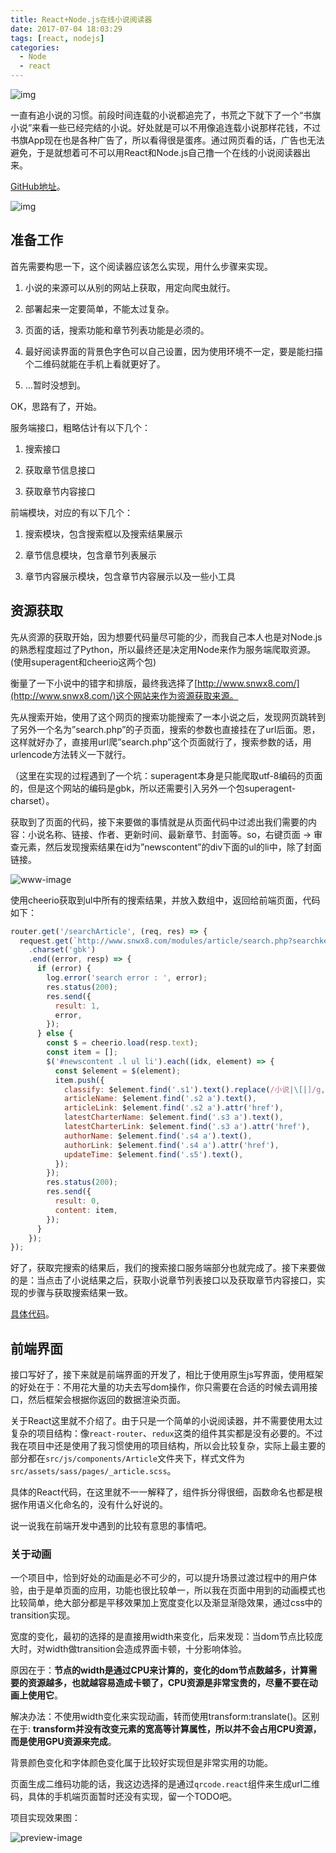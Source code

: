 ```yaml
---
title: React+Node.js在线小说阅读器
date: 2017-07-04 18:03:29
tags: [react, nodejs]
categories:
  - Node
  - react
---
```


![img](http://web-site-files.ashshen.cc/blog-header-images/nature-18.jpg)

一直有追小说的习惯。前段时间连载的小说都追完了，书荒之下就下了一个“书旗小说”来看一些已经完结的小说。好处就是可以不用像追连载小说那样花钱，不过书旗App现在也是各种广告了，所以看得很是蛋疼。通过网页看的话，广告也无法避免，于是就想着可不可以用React和Node.js自己撸一个在线的小说阅读器出来。

[GitHub地址](https://github.com/Ash-sc/online-reader/tree/master)。

<!-- more -->

![img](http://web-site-files.ashshen.cc/blog-header-images/nature-18.jpg)

## 准备工作

首先需要构思一下，这个阅读器应该怎么实现，用什么步骤来实现。

1. 小说的来源可以从别的网站上获取，用定向爬虫就行。

2. 部署起来一定要简单，不能太过复杂。

3. 页面的话，搜索功能和章节列表功能是必须的。

4. 最好阅读界面的背景色字色可以自己设置，因为使用环境不一定，要是能扫描个二维码就能在手机上看就更好了。

5. …暂时没想到。

OK，思路有了，开始。

服务端接口，粗略估计有以下几个：

1. 搜索接口

2. 获取章节信息接口

3. 获取章节内容接口

前端模块，对应的有以下几个：

1. 搜索模块，包含搜索框以及搜索结果展示

2. 章节信息模块，包含章节列表展示

3. 章节内容展示模块，包含章节内容展示以及一些小工具

## 资源获取

先从资源的获取开始，因为想要代码量尽可能的少，而我自己本人也是对Node.js的熟悉程度超过了Python，所以最终还是决定用Node来作为服务端爬取资源。(使用superagent和cheerio这两个包)

衡量了一下小说中的错字和排版，最终我选择了[http://www.snwx8.com/](http://www.snwx8.com/)这个网站来作为资源获取来源。

先从搜索开始，使用了这个网页的搜索功能搜索了一本小说之后，发现网页跳转到了另外一个名为”search.php”的子页面，搜索的参数也直接挂在了url后面。恩，这样就好办了，直接用url爬”search.php”这个页面就行了，搜索参数的话，用urlencode方法转义一下就行。

（这里在实现的过程遇到了一个坑：superagent本身是只能爬取utf-8编码的页面的，但是这个网站的编码是gbk，所以还需要引入另外一个包superagent-charset）。

获取到了页面的代码，接下来要做的事情就是从页面代码中过滤出我们需要的内容：小说名称、链接、作者、更新时间、最新章节、封面等。so，右键页面 → 审查元素，然后发现搜索结果在id为”newscontent”的div下面的ul的li中，除了封面链接。

![www-image](http://web-site-files.ashshen.cc/blog/react-online-reader/search-result.png)

使用cheerio获取到ul中所有的搜索结果，并放入数组中，返回给前端页面，代码如下：

``` js
router.get('/searchArticle', (req, res) => {
  request.get(`http://www.snwx8.com/modules/article/search.php?searchkey=${urlencode(req.query.searchKey, 'gbk')}`)
    .charset('gbk')
    .end((error, resp) => {
      if (error) {
        log.error('search error : ', error);
        res.status(200);
        res.send({
          result: 1,
          error,
        });
      } else {
        const $ = cheerio.load(resp.text);
        const item = [];
        $('#newscontent .l ul li').each((idx, element) => {
          const $element = $(element);
          item.push({
            classify: $element.find('.s1').text().replace(/小说|\[|]/g, ''),
            articleName: $element.find('.s2 a').text(),
            articleLink: $element.find('.s2 a').attr('href'),
            latestCharterName: $element.find('.s3 a').text(),
            latestCharterLink: $element.find('.s3 a').attr('href'),
            authorName: $element.find('.s4 a').text(),
            authorLink: $element.find('.s4 a').attr('href'),
            updateTime: $element.find('.s5').text(),
          });
        });
        res.status(200);
        res.send({
          result: 0,
          content: item,
        });
      }
    });
});
```
好了，获取完搜索的结果后，我们的搜索接口服务端部分也就完成了。接下来要做的是：当点击了小说结果之后，获取小说章节列表接口以及获取章节内容接口，实现的步骤与获取搜索结果一致。

[具体代码](https://github.com/Ash-sc/online-reader/blob/master/server/article/article.js)。

## 前端界面

接口写好了，接下来就是前端界面的开发了，相比于使用原生js写界面，使用框架的好处在于：不用花大量的功夫去写dom操作，你只需要在合适的时候去调用接口，然后框架会根据你返回的数据渲染页面。

关于React这里就不介绍了。由于只是一个简单的小说阅读器，并不需要使用太过复杂的项目结构：像`react-router`、`redux`这类的组件其实都是没有必要的。不过我在项目中还是使用了我习惯使用的项目结构，所以会比较复杂，实际上最主要的部分都在`src/js/components/Article`文件夹下，样式文件为`src/assets/sass/pages/_article.scss`。

具体的React代码，在这里就不一一解释了，组件拆分得很细，函数命名也都是根据作用语义化命名的，没有什么好说的。

说一说我在前端开发中遇到的比较有意思的事情吧。

### 关于动画

一个项目中，恰到好处的动画是必不可少的，可以提升场景过渡过程中的用户体验，由于是单页面的应用，功能也很比较单一，所以我在页面中用到的动画模式也比较简单，绝大部分都是平移效果加上宽度变化以及渐显渐隐效果，通过css中的transition实现。

宽度的变化，最初的选择的是直接用width来变化，后来发现：当dom节点比较庞大时，对width做transition会造成界面卡顿，十分影响体验。

原因在于：**节点的width是通过CPU来计算的，变化的dom节点数越多，计算需要的资源越多，也就越容易造成卡顿了，CPU资源是非常宝贵的，尽量不要在动画上使用它**。

解决办法：不使用width变化来实现动画，转而使用transform:translate()。区别在于: **transform并没有改变元素的宽高等计算属性，所以并不会占用CPU资源，而是使用GPU资源来完成**。

背景颜色变化和字体颜色变化属于比较好实现但是非常实用的功能。

页面生成二维码功能的话，我这边选择的是通过`qrcode.react`组件来生成url二维码，具体的手机端页面暂时还没有实现，留一个TODO吧。

项目实现效果图：

![preview-image](http://web-site-files.ashshen.cc/gitHub/online-reader-preview.gif)

